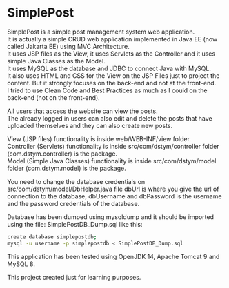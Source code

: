 # SimplePost

SimplePost is a simple post management system web application.
<br />
It is actually a simple CRUD web application implemented in Java EE (now called Jakarta EE) using 
MVC Architecture.
<br />
It uses JSP files as the View, it uses Servlets as the Controller and it uses simple Java Classes as the Model.
<br />
It uses MySQL as the database and JDBC to connect Java with MySQL.
<br />
It also uses HTML and CSS for the View on the JSP Files just to project the content. But it strongly focuses on 
the back-end and not at the front-end.
<br />
I tried to use Clean Code and Best Practices as much as I could on the back-end (not on the front-end).
<br />

All users that access the website can view the posts.
<br />
The already logged in users can also edit and delete the posts that have uploaded themselves
and they can also create new posts.
<br />

View (JSP files) functionality is inside web/WEB-INF/view folder.
<br />
Controller (Servlets) functionality is inside src/com/dstym/controller folder (com.dstym.controller) 
is the package.
<br />
Model (Simple Java Classes) functionality is inside src/com/dstym/model folder (com.dstym.model) is the package.
<br />

<!-- here show the image -->

You need to change the database credentials on src/com/dstym/model/DbHelper.java file
dbUrl is where you give the url of connection to the database, dbUsername and dbPassword is the 
username and the password credentials of the database.
<br />

Database has been dumped using mysqldump and it should be imported using the file: SimplePostDB_Dump.sql
like this:
```bash
create database simplepostdb;
mysql -u username -p simplepostdb < SimplePostDB_Dump.sql
```

This application has been tested using OpenJDK 14, Apache Tomcat 9 and MySQL 8.
<br />

This project created just for learning purposes.
<br />
